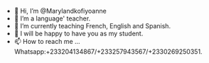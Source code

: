 - 👋 Hi, I’m @Marylandkofiyoanne
- 👀 I’m a language' teacher.
- 🌱 I’m currently teaching French, English and Spanish.
- 💞️ I will be happy to have you as my student.
- 📫 How to reach me ...
Whatsapp:+233204134867/+233257943567/+2330269250351.

<!---
Marylandkofiyoanne/Marylandkofiyoanne is a ✨ special ✨ repository because its `README.md` (this file) appears on your GitHub profile.
You can click the Preview link to take a look at your changes.
--->
